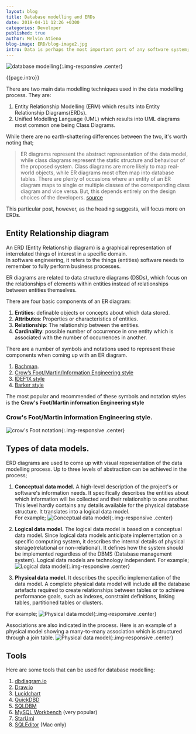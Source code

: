 ```yaml
---
layout: blog
title: Database modelling and ERDs
date: 2019-04-11 12:26 +0300
categories: Developer
published: true
author: Melvin Atieno
blog-image: ERD/blog-image2.jpg
intro: Data is perhaps the most important part of any software system; And it lives in a database. A database can be defined as a system in which data is stored in an organized format to allow analysis, easy-access, manipulation and, if necessary, augmentation. In order to come up with a database system that meets all the needs of a system, software developers take on a process commonly referred to as database modelling. This process involves defining and analysing a system’s data requirements, determining what information is needed and how it will be organized or accessed and ultimately coming up with a visual architecture of the intended database for development.
---
```


![database modelling](/assets/images/blog/{{page.blog-image}}){:.img-responsive .center}

{{page.intro}}

There are two main data modelling techniques used in the data modelling process. They are:

1. Entity Relationship Modelling (ERM) which results into Entity Relationship Diagrams(ERDs).
2. Unified Modelling Language (UML) which results into UML diagrams most common one being Class Diagrams.

While there are no earth-shattering differences between the two, it's worth noting that;
>ER diagrams represent the abstract representation of the data model, while class diagrams represent the static structure and behaviour of the proposed system. Class diagrams are more likely to map real-world objects, while ER diagrams most often map into database tables. There are plenty of occasions where an entity of an ER diagram maps to single or multiple classes of the corresponding class diagram and vice versa. But, this depends entirely on the design choices of the developers.
[source](https://www.differencebetween.com/difference-between-er-diagram-and-vs-class-diagram/)

This particular post, however, as the heading suggests, will focus more on ERDs.

## Entity Relationship diagram 

An ERD (Entity Relationship diagram) is a graphical representation of interrelated things of interest in a specific domain.  
In software engineering, it refers to the things (entities) software needs to remember to fully perform business processes.  

ER diagrams are related to data structure diagrams (DSDs), which focus on the relationships of elements within entities instead of relationships between entities themselves.

There are four basic components of an ER diagram:

1. **Entities**: definable objects or concepts about which data stored.
2. **Attributes**: Properties or characteristics of entities.
3. **Relationship**: The relationship between the entities.
4. **Cardinality**: possible number of occurrence in one entity which is associated with the number of occurrences in another.
   
There are a number of symbols and notations used to represent these components when coming up with an ER diagram.

1. [Bachman](https://en.wikipedia.org/wiki/Data_structure_diagram#Bachman_diagram).
2. [Crow’s Foot/Martin/Information Engineering style](https://en.wikipedia.org/wiki/Entity%E2%80%93relationship_model#Crow's_foot_notation)
3. [IDEF1X style](https://en.wikipedia.org/wiki/IDEF1X)
4. [Barker style](https://en.wikipedia.org/wiki/Barker%27s_notation)

The most popular and recommended of these symbols and notation styles is the **Crow's Foot/Martin information Engineering style**

### Crow's Foot/Martin information Engineering style.

![crow's Foot notation](/assets/images/blog/ERD/Crows-Foot-notation-symbols.jpg){:.img-responsive .center}

## Types of data models.

ERD diagrams are used to come up with visual representation of the data modelling process. Up to three levels of abstraction can be achieved in the process;

1. **Conceptual data model.** A high-level description of the project's or software's information needs. It specifically describes the entities about which information will be collected and their relationship to one another. This level hardly contains any details available for the physical database structure. It translates into a logical data model.  
For example;
![Conceptual data model](/assets/images/blog/ERD/cdm.png){:.img-responsive .center}
1. **Logical data model.** The logical data model is based on a conceptual data model. Since logical data models anticipate implementation on a specific computing system, it describes the internal details of physical storage(relational or non-relational). It defines how the system should be implemented regardless of the DBMS (Database management system). Logical data models are technology independent. 
For example;
![Logical data model](/assets/images/blog/ERD/ldm.png){:.img-responsive .center}

1. **Physical data model.** It describes the specific implementation of the data model. A complete physical data model will include all the database artefacts required to create relationships between tables or to achieve performance goals, such as indexes, constraint definitions, linking tables, partitioned tables or clusters.

For example;
![Physical data model](/assets/images/blog/ERD/pdm.png){:.img-responsive .center}

Associations are also indicated in the process. Here is an example of a physical model showing a many-to-many association which is structured through a join table.
![Physical data model](/assets/images/blog/ERD/pdm(association).png){:.img-responsive .center}

## Tools

Here are some tools that can be used for database modelling:

1. [dbdiagram.io](https://dbdiagram.io/home)
2. [Draw.io](https://www.draw.io/)
3. [Lucidchart](https://www.lucidchart.com)
4. [QuickDBD](https://www.quickdatabasediagrams.com/)
5. [SQLDBM](https://sqldbm.com/Home/)
6. [MySQL Workbench](https://www.mysql.com/products/workbench/) (very popular)
7. [StarUml](staruml.io/)
8. [SQLEditor](https://www.malcolmhardie.com/sqleditor/) (Mac only)